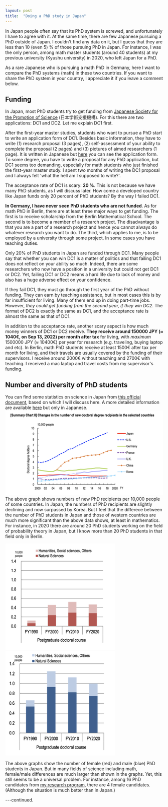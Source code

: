 ```yaml
---
layout: post
title:  "Doing a PhD study in Japan"
---
```


In Japan people often say that its PhD system is screwed, and unfortunately I have to agree with it.
At the same time, there are few Japanese pursuing a PhD outside of Japan. I couldn't find any data on it, but
I guess that they are less than 10 (even 5) % of those pursuing PhD in Japan.
For instance, I was the only person, among math master students (around 40 students) at my previous university (Kyushu university) in 2020, who
left Japan for a PhD.

As a rare Japanese who is pursuing a math PhD in Germany, here I want to compare the PhD systems (math) in these two countries.
If you want to share the PhD system in your country, I appreciate it if you leave a comment below.

## Funding
In Japan, most PhD students try to get funding from [Japanese Society for the Promotion of Science](https://www.jsps.go.jp/english/index.html) (日本学術支援機構).
For this there are two applications: DC1 and DC2. Let me explain DC1 first.

After the first-year master studies, students who want to pursue a PhD start to write an application form
of DC1. Besides basic information, they have to write (1) research proposal (3 pages), (2) self-assessment of your ability to complete the proposal (2 pages) and (3) pictures of aimed researchers (1 page).
It is written in Japanese but [here](https://www.jsps.go.jp/j-pd/data/boshu/03_dc_naiyo.pdf) you can see
the application form.
To some degree, you have to write a proposal for any PhD application, but DC1 seems too demanding,
especially for math students who just finished the first-year master study.
I spent two months of writing the DC1 proposal and I always felt 'what the hell am I supposed to write?'.

The acceptance rate of DC1 is scary: **20 %**.
This is not because we have many PhD students, as I will discuss later. How come a developed country like Japan
funds only 20 percent of PhD students?
By the way I failed DC1.

**In Germany, I have never seen PhD students who are not funded**. As for math PhD in Berlin,
there are at least three major ways to get funding. The first is to receive scholarship from the Berlin Mathematical
School. The second is to become a member of a research project. The disadvantage is that you are a part of a research
project and hence you cannot always do whatever research you want to do.
The third, which applies to me, is to be employed by a university through some project. In some cases you have teaching duties.

Only 20% of PhD students in Japan are funded through DC1. Many people say that whether you can win DC1 is a
matter of politics and that failing DC1 does not reflect on your ability so much. Indeed, there are some
researchers who now have a position in a university but could not get DC1 or DC2. Yet, failing DC1 or DC2 means
a hard life due to lack of money and also has a huge adverse effect on your confidence.

If they fail DC1, they must go through the first year of the PhD without funding. They can earn by teaching assistance, but in most cases this is by far insufficient for living. Many of them end up in doing part-time jobs.
However, *they could get funding from the second year, if they win DC2*. The format of DC2 is exactly the same
as DC1, and the acceptance rate is almost the same as that of DC1.

In addition to the acceptance rate, another scary aspect is how much money winners of DC1 or DC2 receive.
**They receive around 150000 JPY (≈ 1040€, on Sep 13, 2022) per month after tax** for living, with *maximum* 1500000 JPY (≈ 10400€) per year for
research (e.g. traveling, buying laptop and etc).
In Berlin, math PhD students receive at least 1500€ after tax per month for living, and their travels are usually covered by
the funding of their supervisors. I receive around 2000€ without teaching and 2700€ with teaching.
I received a mac laptop and travel costs from my supervisor's funding.

## Number and diversity of PhD students
You can find some statistics on science in Japan from [this official document](https://www.nistep.go.jp/wp/wp-content/uploads/NISTEP-RM311-SummaryE.pdf), based on which I will discuss here.
A more detailed information are available [here](https://www.nistep.go.jp/research/science-and-technology-indicators-and-scientometrics/indicators) but only in Japanese.
![number of PhDs](/assets/2022-09-13-number-of-phds.png)
The above graph shows numbers of new PhD recipients per 10,000 people of some countries.
In Japan, the numbers of PhD recipients are slightly declining and now surpassed by Korea.
But I feel that the differece between the number of PhD students in Japan and those of western countries
are much more significant than the above data shows, at least in mathematics.
For instance, in 2020 there are around 20 PhD students working on the field of probability theory in Japan, but
I know more than 20 PhD students in that field only in Berlin.

<img src="/assets/2022-09-13-number-of-phds-female.png" width="350"/>
<img src="/assets/2022-09-13-number-of-phds-male.png" width="350"/>

The above graphs show the number of female (red) and male (blue) PhD students in Japan.
But in many fields of science including math, female/male differences are much larger than shown in the graphs.
Yet, this still seems to be a universal problem. For instance, among 16 PhD candidates from
[my research program](https://www3.math.tu-berlin.de/stoch/IRTG/phd-students/), there are 4 female candidates.
(Although the situation is much better than in Japan.)

---continued.
